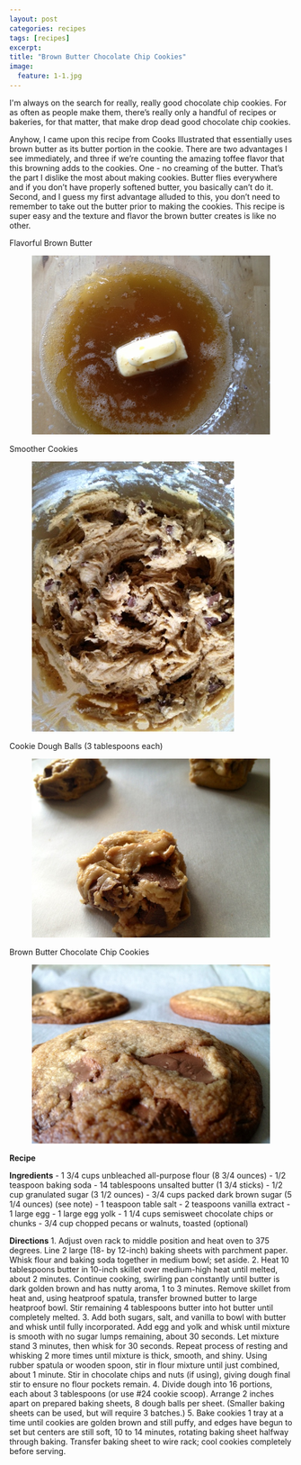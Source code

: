 ```yaml
---
layout: post
categories: recipes
tags: [recipes]
excerpt: 
title: "Brown Butter Chocolate Chip Cookies"
image:
  feature: 1-1.jpg
---
```


I'm always on the search for really, really good chocolate chip cookies. For as often as people make them, there’s really only a handful of recipes or bakeries, for that matter, that make drop dead good chocolate chip cookies.


Anyhow, I came upon this recipe from Cooks Illustrated that essentially uses brown butter as its butter portion in the cookie.  There are two advantages I see immediately, and three if we’re counting the amazing toffee flavor that this browning adds to the cookies.  One - no creaming of the butter.  That’s the part I dislike the most about making cookies.  Butter flies everywhere and if you don’t have properly softened butter, you basically can’t do it.  Second, and I guess my first advantage alluded to this, you don’t need to remember to take out the butter prior to making the cookies.  This recipe is super easy and the texture and flavor the brown butter creates is like no other. 


Flavorful Brown Butter

<figure> <img src='/images/1-2.jpg'> </figure>

Smoother Cookies

<figure> <img src='/images/1-3.jpg'> </figure>

Cookie Dough Balls (3 tablespoons each)

<figure> <img src='/images/1-4.jpg'> </figure>

Brown Butter Chocolate Chip Cookies

<figure> <img src='/images/1-5.jpg'> </figure>
<section class='recipe'>
<p><strong>Recipe</strong></p>

<p><strong>Ingredients</strong>
- 1 3/4 cups unbleached all-purpose flour (8 3/4 ounces)
- 1/2 teaspoon baking soda
- 14 tablespoons unsalted butter (1 3/4 sticks)
- 1/2 cup granulated sugar (3 1/2 ounces)
- 3/4 cups packed dark brown sugar (5 1/4 ounces) (see note)
- 1 teaspoon table salt
- 2 teaspoons vanilla extract
- 1 large egg
- 1 large egg yolk
- 1 1/4 cups semisweet chocolate chips or chunks 
- 3/4 cup chopped pecans or walnuts, toasted (optional)</p>

<p><strong>Directions</strong>
1.	Adjust oven rack to middle position and heat oven to 375 degrees. Line 2 large (18- by 12-inch) baking sheets with parchment paper. Whisk flour and baking soda together in medium bowl; set aside.
2.	Heat 10 tablespoons butter in 10-inch skillet over medium-high heat until melted, about 2 minutes. Continue cooking, swirling pan constantly until butter is dark golden brown and has nutty aroma, 1 to 3 minutes. Remove skillet from heat and, using heatproof spatula, transfer browned butter to large heatproof bowl. Stir remaining 4 tablespoons butter into hot butter until completely melted.
3.	Add both sugars, salt, and vanilla to bowl with butter and whisk until fully incorporated. Add egg and yolk and whisk until mixture is smooth with no sugar lumps remaining, about 30 seconds. Let mixture stand 3 minutes, then whisk for 30 seconds. Repeat process of resting and whisking 2 more times until mixture is thick, smooth, and shiny. Using rubber spatula or wooden spoon, stir in flour mixture until just combined, about 1 minute. Stir in chocolate chips and nuts (if using), giving dough final stir to ensure no flour pockets remain.
4.	Divide dough into 16 portions, each about 3 tablespoons (or use #24 cookie scoop). Arrange 2 inches apart on prepared baking sheets, 8 dough balls per sheet. (Smaller baking sheets can be used, but will require 3 batches.)
5.	Bake cookies 1 tray at a time until cookies are golden brown and still puffy, and edges have begun to set but centers are still soft, 10 to 14 minutes, rotating baking sheet halfway through baking. Transfer baking sheet to wire rack; cool cookies completely before serving.</p></section>